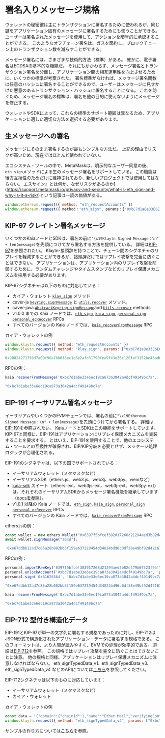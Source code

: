 # 署名入りメッセージ規格

ウォレットの秘密鍵は主にトランザクションに署名するために使われるが、同じ鍵をアプリケーション固有のメッセージに署名するためにも使うことができる。 ユーザーは署名されたメッセージを使用して、アクションを暗号的に承認することができる。 このようなオフチェーン署名は、ガスを節約し、ブロックチェーン上のトランザクション数を減らすことができる。

メッセージ署名には、さまざまな技術的方法（標準）がある。 確かに、電子署名はECDSAの基本的な機能だ。 それにもかかわらず、メッセージ署名とトランザクション署名を分離し、アプリケーション間の相互運用性を向上させるために、いくつかの標準が考案された。 署名標準がなければ、メッセージ署名関数は任意のハッシュに署名することができるので、ユーザーはメッセージに見せかけた悪意のあるトランザクション・ハッシュに署名することになる。 これを防ぐため、メッセージ署名の標準は、署名を他の目的に使えないようにメッセージを修正する。

ウォレットやSDKによって、これらの標準のサポート範囲は異なるため、アプリケーションに適した適切な方法を選択する必要があります。

## 生メッセージへの署名

メッセージにそのまま署名するのが最もシンプルな方法だ。 上記の理由でリスクが高いため、現在ではほとんど使われていない。

エコシステム・ツールの中で、MetaMaskは、明示的なユーザー同意の後、`eth_sign`メソッドによる生のメッセージ署名をサポートしている。 この機能は後方互換性のためだけに維持されており、新しいプロジェクトでは使用してはならない。 エスサイン』とは何か、なぜリスクがあるのか](https://support.metamask.io/privacy-and-security/what-is-eth_sign-and-why-is-it-a-risk/)という記事は一読の価値がある。

```js
window.ethereum.request({ method: "eth_requestAccounts" })
window.ethereum.request({ method："eth_sign", params：["0xbC7d1aBe33E6EC19cA873A3042A4DCF49149BC7A", "0x00112233445566778899aabbccddeeff00112233445566778899aabbccddeeff"]}).then(console.log)
```

## KIP-97 クレイトン署名メッセージ

いくつかのKaiaノードとSDKは、署名の前に`"\x19Klaytn Signed Message：\n" + len(message)`を先頭につけてから署名する方法を提供している。 詳細は[KIP-97](https://kips.kaia.io/KIPs/kip-97)を参照されたい。 Klaytn-接頭辞を持つことで、チェーン間のシグネチャのリプレイを軽減することができるが、接頭辞だけではリプレイ攻撃を完全に防ぐことはできない。 アプリケーションは、アプリケーション内のリプレイ攻撃を防御するために、ランダムチャレンジやタイムスタンプなどのリプレイ保護メカニズムを採用する必要があります。

KIP-97シグネチャは以下のものに対応している：

- カイア・ウォレット [`klay_sign`](https://docs.kaiawallet.io/api_reference/caver_methods#caverklaysign) メソッド
- caver-js [`keyring.signMessage`](../sdk/caver-js/api/caver-wallet/keyring) と [`utils.recover`](../sdk/caver-js/api/caver.utils) メソッド。
- caver-java [`AbstractKeyring.signMessage​`](https://javadoc.io/doc/com.klaytn.caver/core/latest/com/klaytn/caver/wallet/keyring/AbstractKeyring.html) and [`Utils.recover`](https://javadoc.io/doc/com.klaytn.caver/core/latest/com/klaytn/caver/utils/Utils.html) methods
- v1.0.0 までの Kaia ノードでは、[`eth_sign`](../json-rpc/eth/sign), [`kaia_sign`](../json-rpc/kaia/sign), [`personal_sign`](../json-rpc/personal/sign) [`personal_ecRecover`](../json-rpc/personal/ec-recover) RPCs
- すべてのバージョンの Kaia ノードでは、[`kaia_recoverFromMessage`](../json-rpc/kaia/recover-from-message) RPC

カイア・ウォレットの例

```js
window.klaytn.request({ method: "eth_requestAccounts" })
window.klaytn.request({ method: "klay_sign", params: ["0xbC7d1aBe33E6EC19cA873A3042A4DCF49149BC7A", "0x61626364"] }).then(console.log)

0x90824271750d7a09f90a76b6f8ec1e5e2afd31790fea9f43e26c120fef3152be46ad09c76f87bd6c495859fa37127754f1f0780180df53eda80034dac036b8d31b
```

RPCの例：

```js
kaia.recoverFromMessage('0xbc7d1abe33e6ec19ca873a3042a4dcf49149bc7a', '0x61626364','0x90824271750d7a09f90a76b6f8ec1e5e2afd31790fea9f43e26c120fef3152be46ad09c76f87bd6c495859fa37127754f1f0780180df53eda80034dac036b8d31b', 'latest')

"0xbc7d1abe33e6ec19ca873a3042a4dcf49149bc7a"
```

## EIP-191 イーサリアム署名メッセージ

イーサリアムやいくつかのEVMチェーンでは、署名の前に`"\x19Ethereum Signed Message：\n" + len(message)`を先頭につけてから署名する。 詳細は[EIP-191](https://eips.ethereum.org/EIPS/eip-191)を参照されたい。 KaiaノードとSDKはこの機能をサポートしています。 KIP-97と同様に、EIP-191はアプリケーションにリプレイ保護メカニズムを実装することを要求する。 とはいえ、EIP-191を使用することで、他のエコシステム・ツールとの互換性が確保され、EIP/KIP分岐を必要とせず、メッセージ処理ロジックが合理化される。

EIP-191のシグネチャは、以下の国でサポートされている：

- イーサリアムウォレット（メタマスクなど）
- イーサリアムSDK（ethers.js、web3.js、web3j、web3py、viemなど）
- [kaia-sdk](https://github.com/kaiachain/kaia-sdk) スイート（ethers-ext、web3js-ext、web3j-ext、web3py-ext）は、それぞれのイーサリアムSDKからメッセージ署名機能を継承しています（[docsを参照](../sdk)）。
- v1.0.1 以降の Kaia ノードでは、[`eth_sign`](../json-rpc/eth/sign), [`kaia_sign`](../json-rpc/kaia/sign), [`personal_sign`](../json-rpc/personal/sign) [`personal_ecRecover`](../json-rpc/personal/ec-recover) RPCs
- すべてのバージョンの Kaia ノードでは、[`kaia_recoverFromMessage`](../json-rpc/kaia/recover-from-message) RPC

ethers.jsの例：

```js
const wallet = new ethers.Wallet("0x6397f5bfcef382017268d21294aed3b82d479b67323f94f7065d92a43643f20f");
await wallet.signMessage("abcd");

'0xe67ddbb12ad7c85a28b082bb3f159e637229454d34824bd96c0df38e49bf92d42167ffba7565855585de0c32407b0622b0b66fdfe7bd6566d4a19ca40b39ec631b'
```

RPCの例：

```js
personal.importRawKey('6397f5bfcef382017268d21294aed3b82d479b67323f94f7065d92a43643f20f', 'pass')
personal.unlockAccount('0xbc7d1abe33e6ec19ca873a3042a4dcf49149bc7a', 'pass')
personal.sign('0x61626364', '0xbc7d1abe33e6ec19ca873a3042a4dcf49149bc7a', 'pass')

"0xe67ddbb12ad7c85a28b082bb3f159e637229454d34824bd96c0df38e49bf92d42167ffba7565855585de0c32407b0622b0b66fdfe7bd6566d4a19ca40b39ec631b"
```

```js
kaia.recoverFromMessage('0xbc7d1abe33e6ec19ca873a3042a4dcf49149bc7a', '0x61626364','0xe67ddbb12ad7c85a28b082bb3f159e637229454d34824bd96c0df38e49bf92d42167ffba7565855585de0c32407b0622b0b66fdfe7bd6566d4a19ca40b39ec631b', 'latest')

"0xbc7d1abe33e6ec19ca873a3042a4dcf49149bc7a"
```

## EIP-712 型付き構造化データ

EIP-191とKIP-97が単一の文字列に署名する規格であったのに対し、EIP-712はJSON形式で構造化されたアプリケーション・データに署名する規格である。 このフォーマットは、より人間が読みやすく、EVMでの処理が効率的である。 詳細は[EIP-712](https://eips.ethereum.org/EIPS/eip-712)を参照。 この規格ではリプレイ攻撃を完全に防ぐことはできないことに注意。 他の規格と同様、アプリケーションはリプレイ保護メカニズムに注意しなければならない。 eth_signTypedData_v1`、`eth_signTypedData_v3`、`eth_signTypedData_v4\`などのAPIについては[こちら](https://docs.metamask.io/wallet/concepts/signing-methods/)を参照してください。

EIP-712シグネチャは以下のものに対応しています：

- イーサリアムウォレット（メタマスクなど）
- カイア・ウォレット

カイア・ウォレットの例

```js
const data = '{"domain":{"chainId":1,"name":"Ether Mail","verifyingContract":"0xCcCCccccCCCCcCCCCCCcCcCccCcCCCcCcccccccC","version":"1"},"message":{"contents":"Hello, Bob!","attachedMoneyInEth":4.2,"from":{"name":"Cow","wallets":["0xCD2a3d9F938E13CD947Ec05AbC7FE734Df8DD826","0xDeaDbeefdEAdbeefdEadbEEFdeadbeEFdEaDbeeF"]},"to":[{"name":"Bob","wallets":["0xbBbBBBBbbBBBbbbBbbBbbbbBBbBbbbbBbBbbBBbB","0xB0BdaBea57B0BDABeA57b0bdABEA57b0BDabEa57","0xB0B0b0b0b0b0B000000000000000000000000000"]}]},"primaryType":"Mail","types":{"EIP712Domain":[{"name":"name","type":"string"},{"name":"version","type":"string"},{"name":"chainId","type":"uint256"},{"name":"verifyingContract","type":"address"}],"Group":[{"name":"name","type":"string"},{"name":"members","type":"Person[]"}],"Mail":[{"name":"from","type":"Person"},{"name":"to","type":"Person[]"},{"name":"contents","type":"string"}],"Person":[{"name":"name","type":"string"},{"name":"wallets","type":"address[]"}]}}';
window.klaytn.request({ method: "eth_signTypedData_v4", params: ["0xbc7d1abe33e6ec19ca873a3042a4dcf49149bc7a", data] })
```

サンプルの作り方については[こちら](https://docs.metamask.io/wallet/how-to/sign-data/)を参照。
